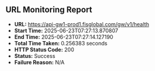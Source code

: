 ## URL Monitoring Report

- **URL:** https://api-gw1-prod1.fisglobal.com/gw/v1/health
- **Start Time:** 2025-06-23T07:27:13.870807
- **End Time:** 2025-06-23T07:27:14.127190
- **Total Time Taken:** 0.256383 seconds
- **HTTP Status Code:** 200
- **Status:** Success
- **Failure Reason:** N/A
